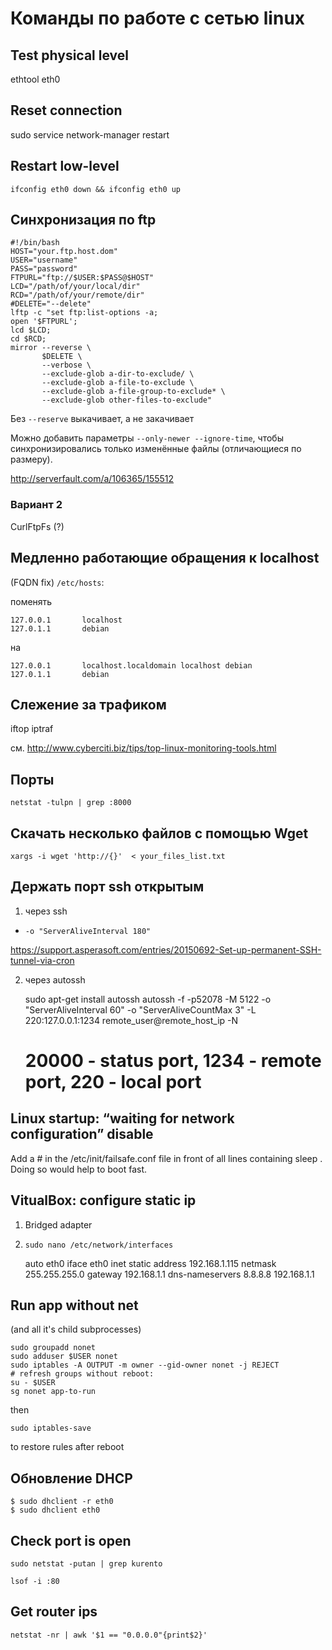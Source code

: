 # Команды по работе с сетью linux

## Test physical level

ethtool eth0

## Reset connection

sudo service network-manager restart

## Restart low-level

	ifconfig eth0 down && ifconfig eth0 up

## Синхронизация по ftp

	#!/bin/bash
	HOST="your.ftp.host.dom"
	USER="username"
	PASS="password"
	FTPURL="ftp://$USER:$PASS@$HOST"
	LCD="/path/of/your/local/dir"
	RCD="/path/of/your/remote/dir"
	#DELETE="--delete"
	lftp -c "set ftp:list-options -a;
	open '$FTPURL';
	lcd $LCD;
	cd $RCD;
	mirror --reverse \
	       $DELETE \
	       --verbose \
	       --exclude-glob a-dir-to-exclude/ \
	       --exclude-glob a-file-to-exclude \
	       --exclude-glob a-file-group-to-exclude* \
	       --exclude-glob other-files-to-exclude"

Без `--reserve` выкачивает, а не закачивает

Можно добавить параметры `--only-newer --ignore-time`, чтобы синхронизировались только изменённые файлы (отличающиеся по размеру).

http://serverfault.com/a/106365/155512

### Вариант 2

CurlFtpFs (?)


## Медленно работающие обращения к localhost

(FQDN fix) `/etc/hosts`:

поменять

	127.0.0.1       localhost
	127.0.1.1       debian

на

	127.0.0.1       localhost.localdomain localhost debian
	127.0.1.1       debian


## Слежение за трафиком

iftop
iptraf

см. http://www.cyberciti.biz/tips/top-linux-monitoring-tools.html

## Порты

	netstat -tulpn | grep :8000

## Скачать несколько файлов с помощью Wget

	xargs -i wget 'http://{}'  < your_files_list.txt


## Держать порт ssh открытым

1) через ssh

+ `-o "ServerAliveInterval 180"`

https://support.asperasoft.com/entries/20150692-Set-up-permanent-SSH-tunnel-via-cron

2) через autossh

	sudo apt-get install autossh
	autossh -f -p52078 -M 5122 -o "ServerAliveInterval 60" -o "ServerAliveCountMax 3" -L 220:127.0.0.1:1234 remote_user@remote_host_ip -N
	# 20000 - status port, 1234 - remote port, 220 - local port

## Linux startup: “waiting for network configuration” disable

Add a # in the /etc/init/failsafe.conf file in front of all lines containing sleep <n>. Doing so would help to boot fast.


## VitualBox: configure static ip


1) Bridged adapter

2) `sudo nano /etc/network/interfaces`

	auto eth0
	iface eth0 inet static
	address 192.168.1.115
	netmask 255.255.255.0
	gateway 192.168.1.1
	dns-nameservers 8.8.8.8 192.168.1.1


## Run app without net

(and all it's child subprocesses)

```
sudo groupadd nonet
sudo adduser $USER nonet
sudo iptables -A OUTPUT -m owner --gid-owner nonet -j REJECT
# refresh groups without reboot:
su - $USER
sg nonet app-to-run
```

then

`sudo iptables-save`

to restore rules after reboot

## Обновление DHCP

```
$ sudo dhclient -r eth0
$ sudo dhclient eth0
```

## Check port is open

`sudo netstat -putan | grep kurento`

`lsof -i :80`

## Get router ips

`netstat -nr | awk '$1 == "0.0.0.0"{print$2}'`
